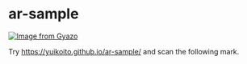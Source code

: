 # ar-sample

[![Image from Gyazo](https://i.gyazo.com/a564241c6d870ff2d7d962324ae653f4.gif)](https://gyazo.com/a564241c6d870ff2d7d962324ae653f4)

Try https://yuikoito.github.io/ar-sample/ and scan the following mark.
